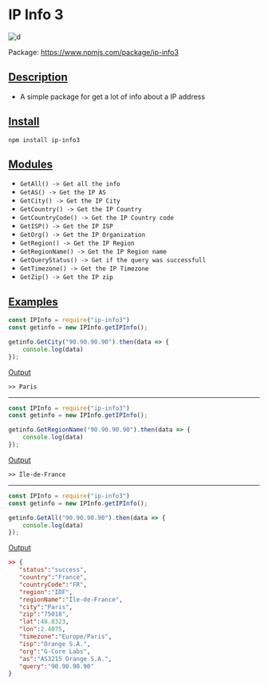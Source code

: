 # IP Info 3

![d](https://img.shields.io/badge/ip--info3-v1.0.6-red)

Package: https://www.npmjs.com/package/ip-info3

## <ins>Description
* A simple package for get a lot of info about a IP address
## <ins>Install

   `npm install ip-info3`

## <ins>Modules
* `GetAll() -> Get all the info`
* `GetAS() -> Get the IP AS`
* `GetCity() -> Get the IP City`
* `GetCountry() -> Get the IP Country`
* `GetCountryCode() -> Get the IP Country code`
* `GetISP() -> Get the IP ISP`
* `GetOrg() -> Get the IP Organization`
* `GetRegion() -> Get the IP Region`
* `GetRegionName() -> Get the IP Region name`
* `GetQueryStatus() -> Get if the query was successfull`
* `GetTimezone() -> Get the IP Timezone`
* `GetZip() -> Get the IP zip`

## <ins>Examples

```js
const IPInfo = require("ip-info3")
const getinfo = new IPInfo.getIPInfo();

getinfo.GetCity("90.90.90.90").then(data => {
    console.log(data)
});
```

<ins>Output
```
>> Paris
```

---
```js
const IPInfo = require("ip-info3")
const getinfo = new IPInfo.getIPInfo();

getinfo.GetRegionName("90.90.90.90").then(data => {
    console.log(data)
});
```

<ins>Output
```
>> Île-de-France
```

---
```js
const IPInfo = require("ip-info3")
const getinfo = new IPInfo.getIPInfo();

getinfo.GetAll("90.90.90.90").then(data => {
    console.log(data)
});
```

<ins>Output
```json
>> {
   "status":"success",
   "country":"France",
   "countryCode":"FR",
   "region":"IDF",
   "regionName":"Île-de-France",
   "city":"Paris",
   "zip":"75018",
   "lat":48.8323,
   "lon":2.4075,
   "timezone":"Europe/Paris",
   "isp":"Orange S.A.",
   "org":"G-Core Labs",
   "as":"AS3215 Orange S.A.",
   "query":"90.90.90.90"
}
```



